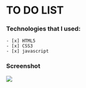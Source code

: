 # TO DO LIST

### Technologies that I used:
    - [x] HTML5
    - [x] CSS3
    - [x] javascript

### Screenshot
![](/home/lucasellery/workspace/javascript/to-do-list-js/view/images/todo-list.png)